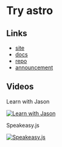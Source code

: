 # Try astro

## Links

* [site](https://astro.build/)
* [docs](https://docs.astro.build)
* [repo](https://github.com/snowpackjs/astro)
* [announcement](https://astro.build/blog/introducing-astro)

## Videos

Learn with Jason

[![Learn with Jason](https://img.youtube.com/vi/lMFfTRiipOQ/0.jpg)](https://www.youtube.com/watch?v=lMFfTRiipOQ)

Speakeasy.js

[![Speakeasy.js](https://img.youtube.com/vi/mgkwZqVkrwo/0.jpg)](https://www.youtube.com/watch?v=mgkwZqVkrwo)
